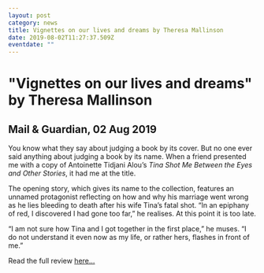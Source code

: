 ```yaml
---
layout: post
category: news
title: Vignettes on our lives and dreams by Theresa Mallinson
date: 2019-08-02T11:27:37.509Z
eventdate: ""
---
```

# "Vignettes on our lives and dreams" by Theresa Mallinson

## Mail & Guardian, 02 Aug 2019

You know what they say about judging a book by its cover. But no one ever said anything about judging a book by its name. When a friend presented me with a copy of Antoinette Tidjani Alou’s *Tina Shot Me Between the Eyes and Other Stories*, it had me at the title.

The opening story, which gives its name to the collection, features an unnamed protagonist reflecting on how and why his marriage went wrong as he lies bleeding to death after his wife Tina’s fatal shot. “In an epiphany of red, I discovered I had gone too far,” he realises. At this point it is too late.

“I am not sure how Tina and I got together in the first place,” he muses. “I do not understand it even now as my life, or rather hers, flashes in front of me.”

Read the full review [here...](https://mg.co.za/article/2019-08-02-00-vignettes-on-our-lives-and-dreams)